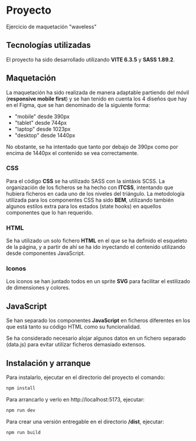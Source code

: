 # Proyecto

Ejercicio de maquetación "waveless"

## Tecnologías utilizadas

El proyecto ha sido desarrollado utilizando **VITE 6.3.5** y **SASS 1.89.2**.

## Maquetación

La maquetación ha sido realizada de manera adaptable partiendo del móvil (**responsive mobile first**) y se han tenido en cuenta los 4 diseños que hay en el Figma, que se han denominado de la siguiente forma:

- "mobile" desde 390px
- "tablet" desde 744px
- "laptop" desde 1023px
- "desktop" desde 1440px

No obstante, se ha intentado que tanto por debajo de 390px como por encima de 1440px el contenido se vea correctamente.

### CSS

Para el código **CSS** se ha utilizado SASS con la sintáxis SCSS. La organización de los ficheros se ha hecho con **ITCSS**, intentando que hubiera ficheros en cada uno de los niveles del triángulo. La metodología utilizada para los componentes CSS ha sido **BEM**, utilizando también algunos estilos extra para los estados (state hooks) en aquellos componentes que lo han requerido.

### HTML

Se ha utilizado un solo fichero **HTML** en el que se ha definido el esqueleto de la página, y a partir de ahí se ha ido inyectando el contenido utilizando desde componentes JavaScript.

### Iconos

Los iconos se han juntado todos en un sprite **SVG** para facilitar el estilizado de dimensiones y colores.

## JavaScript

Se han separado los componentes **JavaScript** en ficheros diferentes en los que está tanto su código HTML como su funcionalidad.

Se ha considerado necesario alojar algunos datos en un fichero separado (data.js) para evitar utilizar ficheros demasiado extensos.

## Instalación y arranque

Para instalarlo, ejecutar en el directorio del proyecto el comando:

```bash
npm install
```

Para arrancarlo y verlo en http://localhost:5173, ejecutar:

```bash
npm run dev
```

Para crear una versión entregable en el directorio **/dist**, ejecutar:

```bash
npm run build
```
